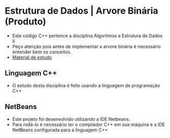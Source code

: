 # Estrutura de Dados | Arvore Binária (Produto)

- Este código C++ pertence a disciplina Algoritmos e Estrutura de Dados II
- Peço atenção pois antes de implementar a arvore binária é necessário entender bem os 
conceitos. 
- [Material de estudo](https://summer-pocket-6a4.notion.site/3-4-rvore-C-dificando-d3b8101f16974b74a9ed78bf1f284a3b) 

  
## Linguagem C++
- O estudo desta disciplina é feito usando a linguagem de programação C++

## NetBeans
- Este projeto foi desenvolvido utilizando a IDE Netbeans. 
- Para rodá-lo é necessário ter o compilador C++ em sua máquina e a IDE NetBeans configurada para a linguagem C++
